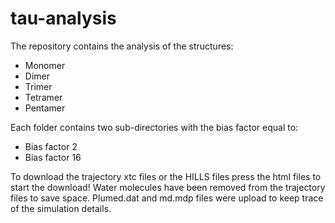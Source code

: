 # tau-analysis

The repository contains the analysis of the structures:

 - Monomer
 - Dimer
 - Trimer
 - Tetramer
 - Pentamer
 
Each folder contains two sub-directories with the bias factor equal to:

 - Bias factor 2
 - Bias factor 16

To download the trajectory xtc files or the HILLS files press the html files to start the download!
Water molecules have been removed from the trajectory files to save space.
Plumed.dat and md.mdp files were upload to keep trace of the simulation details. 
